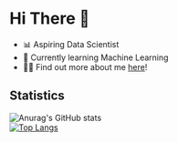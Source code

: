 # Hi There 👋

- 📊 Aspiring Data Scientist
- 🦾 Currently learning Machine Learning
- 🧑‍💻 Find out more about me <a href="https://linktr.ee/TYH71">here</a>!

## Statistics 
![Anurag's GitHub stats](https://github-readme-stats.vercel.app/api?username=TYH71&show_icons=true&theme=monokai) <br>
[![Top Langs](https://github-readme-stats.vercel.app/api/top-langs/?username=TYH71&show_icons=true&theme=monokai&layout=compact)](https://github.com/anuraghazra/github-readme-stats)

